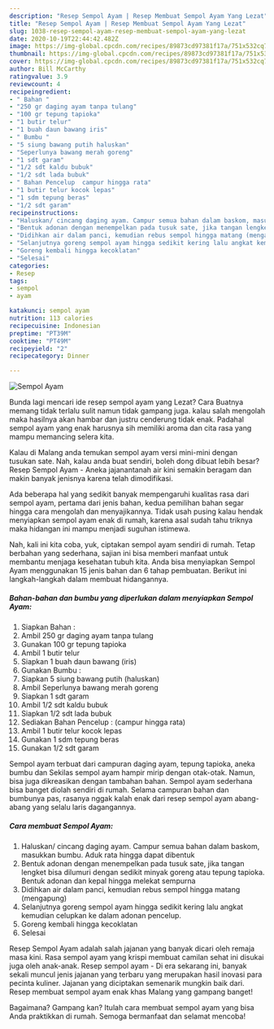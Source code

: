 ```yaml
---
description: "Resep Sempol Ayam | Resep Membuat Sempol Ayam Yang Lezat"
title: "Resep Sempol Ayam | Resep Membuat Sempol Ayam Yang Lezat"
slug: 1038-resep-sempol-ayam-resep-membuat-sempol-ayam-yang-lezat
date: 2020-10-19T22:44:42.482Z
image: https://img-global.cpcdn.com/recipes/89873cd97381f17a/751x532cq70/sempol-ayam-foto-resep-utama.jpg
thumbnail: https://img-global.cpcdn.com/recipes/89873cd97381f17a/751x532cq70/sempol-ayam-foto-resep-utama.jpg
cover: https://img-global.cpcdn.com/recipes/89873cd97381f17a/751x532cq70/sempol-ayam-foto-resep-utama.jpg
author: Bill McCarthy
ratingvalue: 3.9
reviewcount: 4
recipeingredient:
- " Bahan "
- "250 gr daging ayam tanpa tulang"
- "100 gr tepung tapioka"
- "1 butir telur"
- "1 buah daun bawang iris"
- " Bumbu "
- "5 siung bawang putih haluskan"
- "Seperlunya bawang merah goreng"
- "1 sdt garam"
- "1/2 sdt kaldu bubuk"
- "1/2 sdt lada bubuk"
- " Bahan Pencelup  campur hingga rata"
- "1 butir telur kocok lepas"
- "1 sdm tepung beras"
- "1/2 sdt garam"
recipeinstructions:
- "Haluskan/ cincang daging ayam. Campur semua bahan dalam baskom, masukkan bumbu. Aduk rata hingga dapat dibentuk"
- "Bentuk adonan dengan menempelkan pada tusuk sate, jika tangan lengket bisa dilumuri dengan sedikit minyak goreng atau tepung tapioka. Bentuk adonan dan kepal hingga melekat sempurna"
- "Didihkan air dalam panci, kemudian rebus sempol hingga matang (mengapung)"
- "Selanjutnya goreng sempol ayam hingga sedikit kering lalu angkat kemudian celupkan ke dalam adonan pencelup."
- "Goreng kembali hingga kecoklatan"
- "Selesai"
categories:
- Resep
tags:
- sempol
- ayam

katakunci: sempol ayam 
nutrition: 113 calories
recipecuisine: Indonesian
preptime: "PT39M"
cooktime: "PT49M"
recipeyield: "2"
recipecategory: Dinner

---
```



![Sempol Ayam](https://img-global.cpcdn.com/recipes/89873cd97381f17a/751x532cq70/sempol-ayam-foto-resep-utama.jpg)

Bunda lagi mencari ide resep sempol ayam yang Lezat? Cara Buatnya memang tidak terlalu sulit namun tidak gampang juga. kalau salah mengolah maka hasilnya akan hambar dan justru cenderung tidak enak. Padahal sempol ayam yang enak harusnya sih memiliki aroma dan cita rasa yang mampu memancing selera kita.

Kalau di Malang anda temukan sempol ayam versi mini-mini dengan tusukan sate. Nah, kalau anda buat sendiri, boleh dong dibuat lebih besar? Resep Sempol Ayam - Aneka jajanantanah air kini semakin beragam dan makin banyak jenisnya karena telah dimodifikasi.

Ada beberapa hal yang sedikit banyak mempengaruhi kualitas rasa dari sempol ayam, pertama dari jenis bahan, kedua pemilihan bahan segar hingga cara mengolah dan menyajikannya. Tidak usah pusing kalau hendak menyiapkan sempol ayam enak di rumah, karena asal sudah tahu triknya maka hidangan ini mampu menjadi suguhan istimewa.


Nah, kali ini kita coba, yuk, ciptakan sempol ayam sendiri di rumah. Tetap berbahan yang sederhana, sajian ini bisa memberi manfaat untuk membantu menjaga kesehatan tubuh kita. Anda bisa menyiapkan Sempol Ayam menggunakan 15 jenis bahan dan 6 tahap pembuatan. Berikut ini langkah-langkah dalam membuat hidangannya.

<!--inarticleads1-->

##### Bahan-bahan dan bumbu yang diperlukan dalam menyiapkan Sempol Ayam:

1. Siapkan  Bahan :
1. Ambil 250 gr daging ayam tanpa tulang
1. Gunakan 100 gr tepung tapioka
1. Ambil 1 butir telur
1. Siapkan 1 buah daun bawang (iris)
1. Gunakan  Bumbu :
1. Siapkan 5 siung bawang putih (haluskan)
1. Ambil Seperlunya bawang merah goreng
1. Siapkan 1 sdt garam
1. Ambil 1/2 sdt kaldu bubuk
1. Siapkan 1/2 sdt lada bubuk
1. Sediakan  Bahan Pencelup : (campur hingga rata)
1. Ambil 1 butir telur kocok lepas
1. Gunakan 1 sdm tepung beras
1. Gunakan 1/2 sdt garam


Sempol ayam terbuat dari campuran daging ayam, tepung tapioka, aneka bumbu dan Sekilas sempol ayam hampir mirip dengan otak-otak. Namun, bisa juga dikreasikan dengan tambahan bahan. Sempol ayam sederhana bisa banget diolah sendiri di rumah. Selama campuran bahan dan bumbunya pas, rasanya nggak kalah enak dari resep sempol ayam abang-abang yang selalu laris dagangannya. 

<!--inarticleads2-->

##### Cara membuat Sempol Ayam:

1. Haluskan/ cincang daging ayam. Campur semua bahan dalam baskom, masukkan bumbu. Aduk rata hingga dapat dibentuk
1. Bentuk adonan dengan menempelkan pada tusuk sate, jika tangan lengket bisa dilumuri dengan sedikit minyak goreng atau tepung tapioka. Bentuk adonan dan kepal hingga melekat sempurna
1. Didihkan air dalam panci, kemudian rebus sempol hingga matang (mengapung)
1. Selanjutnya goreng sempol ayam hingga sedikit kering lalu angkat kemudian celupkan ke dalam adonan pencelup.
1. Goreng kembali hingga kecoklatan
1. Selesai


Resep Sempol Ayam adalah salah jajanan yang banyak dicari oleh remaja masa kini. Rasa sempol ayam yang krispi membuat camilan sehat ini disukai juga oleh anak-anak. Resep sempol ayam - Di era sekarang ini, banyak sekali muncul jenis jajanan yang terbaru yang merupakan hasil inovasi para pecinta kuliner. Jajanan yang diciptakan semenarik mungkin baik dari. Resep membuat sempol ayam enak khas Malang yang gampang banget! 

Bagaimana? Gampang kan? Itulah cara membuat sempol ayam yang bisa Anda praktikkan di rumah. Semoga bermanfaat dan selamat mencoba!
